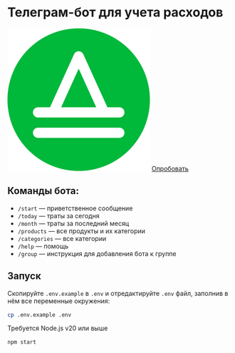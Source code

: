# Телеграм-бот для учета расходов


[![Логотип](docs/logo.svg)](https://t.me/qpuHaHcbI_bot)
[Опробовать](https://t.me/qpuHaHcbI_bot)

## Команды бота:

- `/start` — приветственное сообщение
- `/today` — траты за сегодня
- `/month` — траты за последний месяц
- `/products` — все продукты и их категории
- `/categories` — все категории
- `/help` — помощь
- `/group` — инструкция для добавления бота к группе

## Запуск

Скопируйте `.env.example` в `.env` и отредактируйте `.env` файл, заполнив в нём все переменные окружения:

```bash
cp .env.example .env
```

Требуется Node.js v20 или выше

```bash
npm start
```